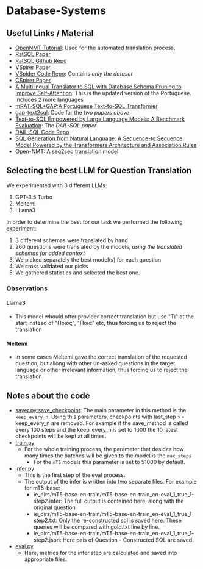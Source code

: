 # Database-Systems

## Useful Links / Material

- [OpenNMT Tutorial](https://www.youtube.com/watch?v=DwOxgegFg18&pp=ygUQZ29vZ2xlIG5tdCBndWlkZQ%3D%3D): Used for the automated translation process.
- [RatSQL Paper](https://arxiv.org/pdf/1911.04942.pdf)
- [RatSQL Github Repo](https://github.com/microsoft/rat-sql)
- [VSpirer Paper](https://arxiv.org/pdf/2010.01891.pdf)
- [VSpider Code Repo](https://github.com/VinAIResearch/ViText2SQL): Contains _only the dataset_
- [CSpirer Paper](https://arxiv.org/pdf/1909.13293.pdf)
- [A Multilingual Translator to SQL with Database Schema Pruning to Improve Self-Attention](https://arxiv.org/pdf/2306.14256v1.pdf): This is the updated version of the Portuguese. Includes 2 more languages
- [mRAT-SQL+GAP:A Portuguese Text-to-SQL Transformer](https://arxiv.org/pdf/2110.03546.pdf)
- [gap-text2sql](https://github.com/C4AI/gap-text2sql/tree/main): Code for the _two papers above_
- [Text-to-SQL Empowered by Large Language Models: A Benchmark Evaluation](https://arxiv.org/pdf/2308.15363.pdf): The _DAIL-SQL paper_
- [DAIL-SQL Code Repo](https://github.com/BeachWang/DAIL-SQL)
- [SQL Generation from Natural Language: A Sequence-to Sequence Model Powered by the Transformers Architecture and Association Rules](https://thescipub.com/pdf/jcssp.2021.480.489.pdf)
- [Open-NMT: A seq2seq translation model](https://opennmt.net/)

## Selecting the best LLM for Question Translation

We experimented with 3 different LLMs:
1. GPT-3.5 Turbo
2. Meltemi
3. LLama3

In order to determine the best for our task we performed the following experiment:
1. 3 different schemas were translated by hand
2. 260 questions were translated by the models, *using the translated schemas for added context*
3. We picked separately the best model(s) for each question
4. We cross validated our picks
5. We gathered statistics and selected the best one.

### Observations

#### Llama3

- This model whould ofter provider correct translation but use "Τι" at the start instead of "Ποιός", "Ποιά" etc, thus forcing us to reject the translation

#### Meltemi

- In some cases Meltemi gave the correct translation of the requested question, but allong with other un-asked questions in the target language or other irrelevant information, thus forcing us to reject the translation

## Notes about the code
- [saver.py:save_checkpoint](gap-text2sql/mrat-sql-gap/seq2struct/utils/saver.py): The main parameter in this method is the `keep_every_n`. Using this parameters, checkpoints with last_step >= keep_every_n are removed. For example if the save_method is called every 100 steps and the keep_every_n is set to 1000 the 10 latest checkpoints will be kept at all times.
- [train.py](gap-text2sql/mrat-sql-gap/seq2struct/commands/train.py)
    - For the whole training process, the parameter that desides how many times the batches will be given to the model is the `max_steps`
        - For the `mT5` models this parameter is set to 51000 by default.
- [infer.py](gap-text2sql/mrat-sql-gap/seq2struct/commands/infer.py)
    - This is the first step of the eval process.
    - The output of the infer is written into two separate files. For example for mT5-base:
        - ie_dirs/mT5-base-en-train/mT5-base-en-train_en-eval_1_true_1-step2.infer: The full output is contained here, along with the original question
        - ie_dirs/mT5-base-en-train/mT5-base-en-train_en-eval_1_true_1-step2.txt: Only the re-constructed sql is saved here. These queries will be compared with gold.txt line by line.
        - ie_dirs/mT5-base-en-train/mT5-base-en-train_en-eval_1_true_1-step2.json: Here pais of Question - Constructed SQL are saved.
- [eval.py](gap-text2sql/mrat-sql-gap/seq2struct/commands/eval.py)
    - Here, metrics for the infer step are calculated and saved into appropriate files.